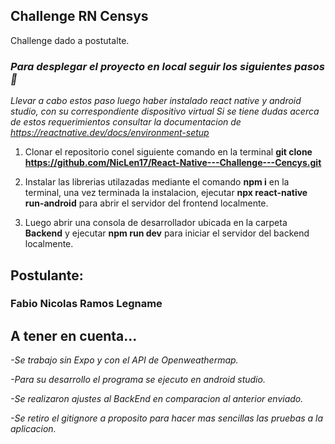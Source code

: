 ##  Challenge RN Censys
Challenge dado a postutalte.
### *Para desplegar el proyecto en local seguir los siguientes pasos 🦾*

*Llevar a cabo estos paso luego haber instalado react native y android studio, con su correspondiente dispositivo virtual*
*Si se tiene dudas acerca de estos requerimientos consultar la documentacion de https://reactnative.dev/docs/environment-setup*

1.  Clonar el repositorio conel siguiente comando en la terminal **git clone** **https://github.com/NicLen17/React-Native---Challenge---Cencys.git**

2.  Instalar las librerias utilazadas mediante el comando **npm i** en la terminal, una vez terminada la instalacion, ejecutar **npx react-native run-android** para abrir el servidor del frontend localmente.

3. Luego abrir una consola de desarrollador ubicada en la carpeta **Backend** y ejecutar **npm run dev** para iniciar el servidor del backend localmente.

## **Postulante:**

### Fabio Nicolas Ramos Legname 


## A tener en cuenta...

*-Se trabajo sin Expo y con el API de Openweathermap.* 

*-Para su desarrollo el programa se ejecuto en android studio.*

*-Se realizaron ajustes al BackEnd en comparacion al anterior enviado.*

*-Se retiro el gitignore a proposito para hacer mas sencillas las pruebas a la aplicacion.*

